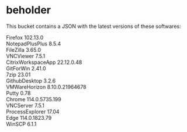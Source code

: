 # beholder
This bucket contains a JSON with the latest versions of these softwares:

Firefox            102.13.0         
NotepadPlusPlus    8.5.4            
FileZilla          3.65.0           
VNCViewer          7.5.1            
CitrixWorkspaceApp 22.12.0.48       
GitForWin          2.41.0           
7zip               23.01            
GithubDesktop      3.2.6            
VMWareHorizon      8.10.0.21964678  
Putty              0.78             
Chrome             114.0.5735.199   
VNCServer          7.5.1            
ProcessExplorer    17.04            
Edge               114.0.1823.79    
WinSCP             6.1.1            



